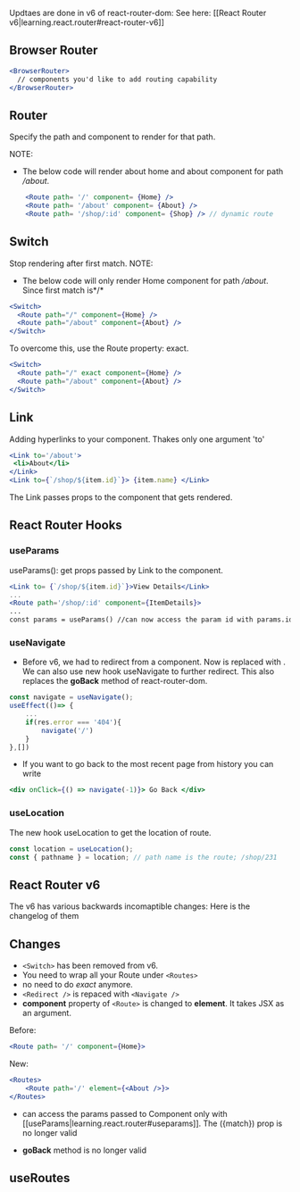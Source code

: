 
Updtaes are done in v6 of react-router-dom: See here: [[React Router v6|learning.react.router#react-router-v6]]

## Browser Router

```jsx
<BrowserRouter>
  // components you'd like to add routing capability
</BrowserRouter>
```

## Router

Specify the path and component to render for that path.

NOTE:

- The below code will render about home and about component for path _/about_.

```jsx
    <Route path= '/' component= {Home} />
    <Route path= '/about' component= {About} />
    <Route path= '/shop/:id' component= {Shop} /> // dynamic route
```

## Switch

Stop rendering after first match.
NOTE:

- The below code will only render Home component for path _/about_. Since first match is*/*

```jsx
<Switch>
  <Route path="/" component={Home} />
  <Route path="/about" component={About} />
</Switch>
```

To overcome this, use the Route property: exact.

```jsx
<Switch>
  <Route path="/" exact component={Home} />
  <Route path="/about" component={About} />
</Switch>
```

## Link

Adding hyperlinks to your component. Thakes only one argument 'to'

```jsx
<Link to='/about'>
 <li>About</li>
</Link>
<Link to={`/shop/${item.id}`}> {item.name} </Link>
```

The Link passes props to the component that gets rendered.

## React Router Hooks

### useParams

useParams(): get props passed by Link to the component.

```jsx
<Link to= {`/shop/${item.id}`}>View Details</Link>
...
<Route path='/shop/:id' component={ItemDetails}>
...
const params = useParams() //can now access the param id with params.id
```

### useNavigate

- Before v6, we had <Redirect to='/' /> to redirect from a component. Now <Redirect /> is replaced with <Navigate />. We can also use new hook useNavigate to further redirect. This also replaces the **goBack** method of react-router-dom.

```jsx
const navigate = useNavigate();
useEffect(()=> {
    ...
    if(res.error === '404'){
        navigate('/')
    }
},[])
```

- If you want to go back to the most recent page from history you can write

```jsx
<div onClick={() => navigate(-1)}> Go Back </div>
```

### useLocation

The new hook useLocation to get the location of route.

```jsx
const location = useLocation();
const { pathname } = location; // path name is the route; /shop/231
```

## React Router v6

The v6 has various backwards incomaptible changes: Here is the changelog of them

## Changes

- `<Switch>` has been removed from v6.
- You need to wrap all your Route under `<Routes>`
- no need to do _exact_ anymore.
- `<Redirect />` is repaced with `<Navigate />`
- **component** property of `<Route>` is changed to **element**. It takes JSX as an argument.

Before:

```jsx
<Route path= '/' component={Home}>
```

New:

```jsx
<Routes>
    <Route path='/' element={<About />}>
</Routes>
```

- can access the params passed to Component only with [[useParams|learning.react.router#useparams]]. The ({match}) prop is no longer valid

- **goBack** method is no longer valid

## useRoutes

